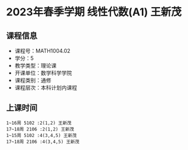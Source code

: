 # 2023年春季学期 线性代数(A1) 王新茂






## 课程信息

- 课程号：MATH1004.02
- 学分：5
- 教学类型：理论课
- 开课单位：数学科学学院
- 课程类别：通修
- 课程层次：本科计划内课程

## 上课时间

```
1~16周 5102 :2(1,2) 王新茂
17~18周 2106 :2(1,2) 王新茂
1~15周 5102 :4(3,4,5) 王新茂
17~18周 2106 :4(3,4,5) 王新茂
```

